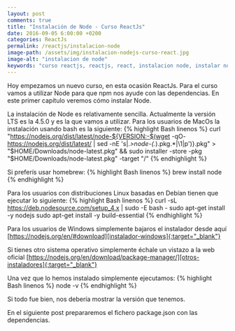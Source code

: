 ```yaml
---
layout: post
comments: true
title: "Instalación de Node - Curso ReactJs"
date: 2016-09-05 6:00:00 +0200
categories: ReactJs
permalink: /reactjs/instalacion-node
image-path: /assets/img/instalacion-nodejs-curso-react.jpg
image-alt: "instalacion de node"
keywords: "curso reactjs, reactjs, react, instalacion node, instalar node, tutorial react"
---
```

Hoy empezamos un nuevo curso, en esta ocasión ReactJs. Para el curso vamos 
a utilizar Node para que npm nos ayude con las dependencias. En este primer 
capítulo veremos cómo instalar Node.

La instalación de Node es relativamente sencilla. Actualmente la versión 
LTS es la 4.5.0 y es la que vamos a utilizar.
Para los usuarios de MacOs la instalación usando bash es la siguiente:
{% highlight Bash linenos %}
curl "https://nodejs.org/dist/latest/node-${VERSION:-$(wget -qO- https://nodejs.org/dist/latest/ | sed -nE 's|.*>node-(.*)\.pkg</a>.*|\1|p')}.pkg" > "$HOME/Downloads/node-latest.pkg" && sudo installer -store -pkg "$HOME/Downloads/node-latest.pkg" -target "/"
{% endhighlight %}

Si preferís usar homebrew:
{% highlight Bash linenos %}
brew install node
{% endhighlight %}

Para los usuarios con distribuciones Linux basadas en Debían tienen que ejecutar lo siguiente:
{% highlight Bash linenos %}
curl -sL https://deb.nodesource.com/setup_4.x | sudo -E bash -
sudo apt-get install -y nodejs
sudo apt-get install -y build-essential
{% endhighlight %}

Para los usuarios de Windows simplemente bajaros el instalador desde aquí [https://nodejs.org/en/#download][instalador-windows]{:target="_blank"}

Si tienes otro sistema operativo simplemente échale un vistazo a la web oficial [https://nodejs.org/en/download/package-manager/][otros-instaladores]{:target="_blank"}

Una vez que lo hemos instalado simplemente ejecutamos:
{% highlight Bash linenos %}
node -v
{% endhighlight %}

Si todo fue bien, nos debería mostrar la versión que tenemos.

En el siguiente post prepararemos el fichero package.json con las dependencias.

[instalador-windows]: https://nodejs.org/en/#download
[otros-instaladores]: https://nodejs.org/en/download/package-manager/